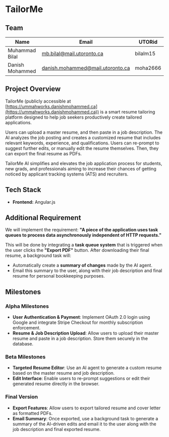 # TailorMe

## Team

| Name            | Email                            | UTORid   |
| --------------- | -------------------------------- | -------- |
| Muhammad Bilal  | mb.bilal@mail.utoronto.ca        | bilalm15 |
| Danish Mohammed | danish.mohammed@mail.utoronto.ca | moha2666 |

## Project Overview

TailorMe (publicly accessible at [https://ummahworks.danishmohammed.ca](https://ummahworks.danishmohammed.ca))
is a smart resume tailoring platform designed to help job seekers productively create tailored applications.

Users can upload a master resume, and then paste in a job description. The AI analyzes the job posting and creates a customized resume that includes relevant keywords, experience, and qualifications. Users can re-prompt to suggest further edits, or manually edit the resume themselves. Then, they can export the final resume as PDFs.

TailorMe AI simplifies and elevates the job application process for students, new grads, and professionals aiming to increase their chances of getting noticed by applicant tracking systems (ATS) and recruiters.

## Tech Stack

- **Frontend:** Angular.js

## Additional Requirement

We will implement the requirement: **"A piece of the application uses task queues to process data asynchronously independent of HTTP requests."**

This will be done by integrating a **task queue system** that is triggered when the user clicks the **"Export PDF"** button. After downloading their final resume, a background task will:

- Automatically create a **summary of changes** made by the AI agent.
- Email this summary to the user, along with their job description and final resume for personal bookkeeping purposes.

## Milestones

### Alpha Milestones

- **User Authentication & Payment**: Implement OAuth 2.0 login using Google and integrate Stripe Checkout for monthly subscription enforcement.
- **Resume & Job Description Upload**: Allow users to upload their master resume and paste in a job description. Store them securely in the database.

### Beta Milestones

- **Targeted Resume Editor**: Use an AI agent to generate a custom resume based on the master resume and job description.
- **Edit Interface**: Enable users to re-prompt suggestions or edit their generated resume directly in the browser.

### Final Version

- **Export Features**: Allow users to export tailored resume and cover letter as formatted PDFs.
- **Email Summary**: Once exported, use a background task to generate a summary of the AI-driven edits and email it to the user along with the job description and final exported resume.
